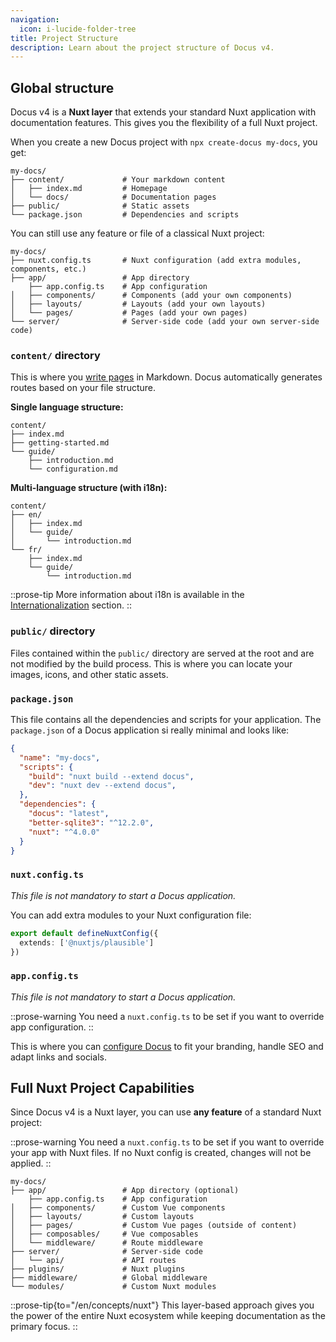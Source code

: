 ```yaml
---
navigation:
  icon: i-lucide-folder-tree
title: Project Structure
description: Learn about the project structure of Docus v4.
---
```


## Global structure

Docus v4 is a **Nuxt layer** that extends your standard Nuxt application with documentation features. This gives you the flexibility of a full Nuxt project.

When you create a new Docus project with `npx create-docus my-docs`, you get:

```text
my-docs/
├── content/             # Your markdown content
│   ├── index.md         # Homepage
│   └── docs/            # Documentation pages
├── public/              # Static assets
└── package.json         # Dependencies and scripts
```

You can still use any feature or file of a classical Nuxt project:

```text
my-docs/
├── nuxt.config.ts       # Nuxt configuration (add extra modules, components, etc.)
├── app/                 # App directory
    ├── app.config.ts    # App configuration
│   ├── components/      # Components (add your own components)
│   ├── layouts/         # Layouts (add your own layouts)
│   └── pages/           # Pages (add your own pages)
└── server/              # Server-side code (add your own server-side code)
```

### `content/` directory

This is where you [write pages](/en/concepts/edition) in Markdown. Docus automatically generates routes based on your file structure.

**Single language structure:**

```text
content/
├── index.md
├── getting-started.md
└── guide/
    ├── introduction.md
    └── configuration.md
```

**Multi-language structure (with i18n):**

```text
content/
├── en/
│   ├── index.md
│   └── guide/
│       └── introduction.md
└── fr/
    ├── index.md
    └── guide/
        └── introduction.md
```

::prose-tip
More information about i18n is available in the [Internationalization](/en/concepts/internationalization) section.
::

### `public/` directory

Files contained within the `public/` directory are served at the root and are not modified by the build process. This is where you can locate your images, icons, and other static assets.

### `package.json`

This file contains all the dependencies and scripts for your application. The `package.json` of
a Docus application si really minimal and looks like:

```json [package.json]
{
  "name": "my-docs",
  "scripts": {
    "build": "nuxt build --extend docus",
    "dev": "nuxt dev --extend docus",
  },
  "dependencies": {
    "docus": "latest",
    "better-sqlite3": "^12.2.0",
    "nuxt": "^4.0.0"
  }
}
```

### `nuxt.config.ts`

*This file is not mandatory to start a Docus application.*

You can add extra modules to your Nuxt configuration file:

```typescript [nuxt.config.ts]
export default defineNuxtConfig({
  extends: ['@nuxtjs/plausible']
})
```

### `app.config.ts`

*This file is not mandatory to start a Docus application.*

::prose-warning
You need a `nuxt.config.ts` to be set if you want to override app configuration.
::

This is where you can [configure Docus](/en/concepts/configuration) to fit your branding, handle SEO and adapt links and socials.

## Full Nuxt Project Capabilities

Since Docus v4 is a Nuxt layer, you can use **any feature** of a standard Nuxt project:

::prose-warning
You need a `nuxt.config.ts` to be set if you want to override your app with Nuxt files. If no Nuxt config is created, changes will not be applied.
::

```text
my-docs/
├── app/                 # App directory (optional)
    ├── app.config.ts    # App configuration
│   ├── components/      # Custom Vue components
│   ├── layouts/         # Custom layouts
│   ├── pages/           # Custom Vue pages (outside of content)
│   ├── composables/     # Vue composables
│   └── middleware/      # Route middleware
├── server/              # Server-side code
│   └── api/             # API routes
├── plugins/             # Nuxt plugins
├── middleware/          # Global middleware
└── modules/             # Custom Nuxt modules
```

::prose-tip{to="/en/concepts/nuxt"}
This layer-based approach gives you the power of the entire Nuxt ecosystem while keeping documentation as the primary focus.
::
